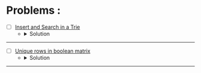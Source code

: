 # Problems :

* [ ] [Insert and Search in a Trie](https://www.geeksforgeeks.org/problems/trie-insert-and-search0651/1?page=1&category=Trie&sortBy=submissions) 
    * <details>
        <summary> Solution </summary>

        ```c++
            //{ Driver Code Starts
            // Initial function template for C++

            #include <bits/stdc++.h>

            using namespace std;

            // Alphabet size (# of symbols)
            #define ALPHABET_SIZE (26)

            // Converts key current character into index
            // use only 'a' through 'z' and lower case
            #define CHAR_TO_INDEX(c) ((int)c - (int)'a')

            // trie node
            struct TrieNode {
                struct TrieNode *children[ALPHABET_SIZE];

                // isLeaf is true if the node represents
                // end of a word
                bool isLeaf;
            };

            // Returns new trie node (initialized to NULLs)
            struct TrieNode *getNode(void) {
                struct TrieNode *pNode = NULL;

                pNode = (struct TrieNode *) malloc(sizeof(struct TrieNode));

                if (pNode) {
                    int i;

                    pNode->isLeaf = false;

                    for (i = 0; i < ALPHABET_SIZE; i++) pNode->children[i] = NULL;
                }

                return pNode;
            }


            // } Driver Code Ends
            // User function template for C++

            // trie node
            /*
            struct TrieNode {
                struct TrieNode *children[ALPHABET_SIZE];

                // isLeaf is true if the node represents
                // end of a word
                bool isLeaf;
            };
            */
            class Solution
            {
                public:
                    //Function to insert string into TRIE.
                    void insert(struct TrieNode *root, string key)
                    {
                        // code here
                        TrieNode* currentNode = root;
                        for(auto &ch: key){
                            if(currentNode->children[ch - 'a'] == nullptr){
                                currentNode->children[ch - 'a'] = getNode();
                            }
                            currentNode = currentNode->children[ch - 'a'];
                        }
                        currentNode->isLeaf = true;
                    }
                    
                    //Function to use TRIE data structure and search the given string.
                    bool search(struct TrieNode *root, string key) 
                    {
                        // code here
                        TrieNode* currentNode = root;
                        for(auto &ch: key){
                            if(currentNode->children[ch - 'a'] == nullptr)
                                return false;
                            currentNode = currentNode->children[ch - 'a'];
                        }
                        return currentNode->isLeaf;
                    }
            };

            //{ Driver Code Starts.

            // Driver
            int main() {
                // freopen("input.txt", "r", stdin);
                // freopen("output.txt", "w", stdout);
                int t;
                cin >> t;
                while (t--) {
                    // Input keys (use only 'a' through 'z' and lower case)
                    int n;
                    cin >> n;
                    string keys[n];

                    for (int i = 0; i < n; i++) {
                        cin >> keys[i];
                    }
                    
                    Solution obj;
                    struct TrieNode *root = getNode();
                    // Construct trie
                    for (int i = 0; i < n; i++) obj.insert(root, keys[i]);

                    string abc;

                    cin >> abc;
                    // Search for different keys

                    if (obj.search(root, abc))
                        cout << "1\n";
                    else
                        cout << "0\n";
                    // char ex;
                    // cin >> ex;
                    // cout << ex << "\n";
                }
                return 0;
            }
            // } Driver Code Ends
        
    </details>

---


* [ ] [Unique rows in boolean matrix](https://www.geeksforgeeks.org/problems/unique-rows-in-boolean-matrix/1?page=1&category=Trie&sortBy=submissions) 
    * <details>
        <summary> Solution </summary>

        ```c++
            //{ Driver Code Starts
            #include<bits/stdc++.h>
            using namespace std;
            #define MAX 1000

            vector<vector<int>> uniqueRow(int M[MAX][MAX],int row,int col);


            // } Driver Code Ends

            struct TrieNode {
                TrieNode* children[2];
                bool isVisited;
                TrieNode() {
                    isVisited = false;
                    children[0] = nullptr;
                    children[1] = nullptr;
                }
            };

            class Solution
            {
                public:
                // #define MAX 1000
                vector<vector<int>> uniqueRow(int M[MAX][MAX],int row,int col)
                {
                    //Your code here
                    TrieNode* root = new TrieNode();
                    vector<vector<int>>ans;
                    for(int i = 0; i < row;i++){
                        vector<int> v;
                        for(int j = 0; j < col;j++){
                            v.push_back(M[i][j]);
                        }
                        insert(root, v, col);
                    }
                    for(int i = 0; i < row;i++){
                        vector<int> v;
                        for(int j = 0; j < col;j++){
                            v.push_back(M[i][j]);
                        }
                        if(search(root, v, col)) ans.push_back(v);
                    }
                    return ans;
                }
                
                void insert(TrieNode* root, vector<int>& v, int& n){
                    TrieNode* currentNode = root;
                    for(int i = 0; i < n;i++){
                        if(currentNode->children[v[i]] == nullptr){
                            currentNode->children[v[i]] = new TrieNode();
                        }
                        currentNode = currentNode->children[v[i]];
                    }
                }
                
                bool search(TrieNode* root, vector<int>& v, int& n){
                    TrieNode* currentNode = root;
                    for(int i = 0; i < n;i++){
                        currentNode = currentNode->children[v[i]];
                    }
                    bool Visited = !currentNode->isVisited;
                    currentNode->isVisited = true;
                    return Visited;
                }
            };

            //{ Driver Code Starts.

            int main()
            {
                int T;
                cin>>T;
                while(T--)
                {
                    int n,m;
                    cin>>n>>m;
                    int a[MAX][MAX];
                    for(int i=0;i<n;i++)
                    for(int j=0;j<m;j++)
                    cin>>a[i][j];
                    Solution ob;
                    vector<vector<int>> vec = ob.uniqueRow(a,n,m);
                    for(int i = 0;i<vec.size();i++){
                        for(int x : vec[i]){
                            cout<<x<<" ";
                        }
                        cout<<"$";
                    }
                    cout<<endl;
                }
            }

            // } Driver Code Ends
        
    </details>

---